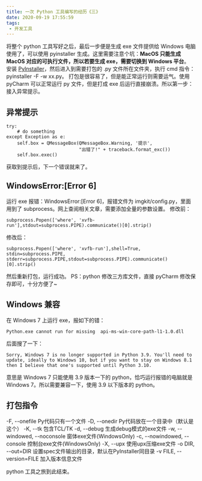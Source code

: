```yaml
---
title: 一次 Python 工具编写的经历《三》
date: 2020-09-19 17:55:59
tags:
 - 开发工具
---
```


将整个 python 工具写好之后，最后一步便是生成 exe 文件提供给 Windows 电脑使用了，可以使用 pyinstaller 生成。这里需要注意个坑：**MacOS 只能生成 MacOS 对应的可执行文件，所以若要生成 exe，需要切换到 Windows 平台**。
安装 [PyInstaller](https://github.com/pyinstaller/pyinstaller/)，然后进入到需要打包的 .py 文件所在文件夹，执行 cmd 指令：pyinstaller -F -w xx.py。
打包是很容易了，但是能正常运行则需要运气。使用 pyCharm 可以正常运行 py 文件，但是打成 exe 后运行直接崩溃。所以第一步：接入异常提示。

## 异常提示
```
try:
    # do something
except Exception as e:
    self.box = QMessageBox(QMessageBox.Warning, '提示',
                           "出错了!" + traceback.format_exc())
    self.box.exec()
```
获取到提示后，下一个错误就来了。

<!-- more -->

## WindowsError:[Error 6]
运行 exe 报错：WindowsError:[Error 6]，报错文件为 imgkit/config.py，里面用到了 subprocess。网上查阅相关文章，需要添加全量的参数设置。
修改前：
```
subprocess.Popen(['where', 'xvfb-run'],stdout=subprocess.PIPE).communicate()[0].strip()
```
修改后：
```
subprocess.Popen(['where', 'xvfb-run'],shell=True, stdin=subprocess.PIPE, stderr=subprocess.PIPE,stdout=subprocess.PIPE).communicate()[0].strip()
```
然后重新打包，运行成功。
PS：python 修改三方库文件，直接 pyCharm 修改保存即可，十分方便了~

## Windows 兼容
在 Windows 7 上运行 exe，报如下的错：
```
Python.exe cannot run for missing  api-ms-win-core-path-l1-1.0.dll
```
后面搜了一下：
```
Sorry, Windows 7 is no longer supported in Python 3.9. You'll need to update, ideally to Windows 10, but if you want to stay on Windows 8.1 then I believe that one's supported until Python 3.10.
```
意思是 Windows 7 只能使用 3.9 版本一下的 python，恰巧运行报错的电脑就是 Windows 7。所以需要兼容一下，使用 3.9 以下版本的 python。

## 打包指令
-F, --onefile Py代码只有一个文件
-D, --onedir Py代码放在一个目录中（默认是这个）
-K, --tk 包含TCL/TK
-d, --debug 生成debug模式的exe文件
-w, --windowed, --noconsole 窗体exe文件(WindowsOnly)
-c, --nowindowed, --console 控制台exe文件(WindowsOnly)
-X, --upx 使用upx压缩exe文件
-o DIR, --out=DIR 设置spec文件输出的目录，默认在PyInstaller同目录
-v FILE, --version=FILE 加入版本信息文件

python 工具之旅到此结束。
